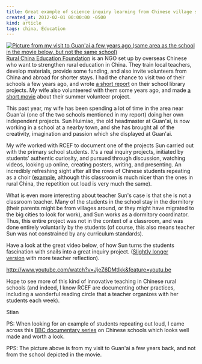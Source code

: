 ```yaml
---
title: Great example of science inquiry learning from Chinese village school
created_at: 2012-02-01 00:00:00 -0500
kind: article
tags: china, Education
---
```


[![](http://reganmian.net/blog/wp-content/uploads/2012/02/P5190057.jpg "Picture from my visit to Guan'ai a few years ago (same area as the school in the movie below, but not the same school)")Rural
China Education Foundation](http://www.ruralchina.org) is an NGO set up
by overseas Chinese who want to strengthen rural education in China.
They train local teachers, develop materials, provide some funding, and
also invite volunteers from China and abroad for shorter stays. I had
the chance to visit two of their schools a few years ago, and wrote [a
short
report](http://eprints.rclis.org/bitstream/10760/11695/1/Report_RCEF_libraries_2008.pdf)
on their school library projects. My wife also volunteered with them
some years ago, and made [a short
movie](http://www.youtube.com/watch?v=lV93Hx-CLlU) about their summer
volunteer project.

This past year, my wife has been spending a lot of time in the area near
Guan'ai (one of the two schools mentioned in my report) doing her own
independent projects. Sun Huimiao, the old headmaster at Guan'ai, is now
working in a school at a nearby town, and she has brought all of the
creativity, imagination and passion which she displayed at Guan'ai.

My wife worked with RCEF to document one of the projects Sun carried out
with the primary school students. It's a real inquiry projects,
initiated by students' authentic curiosity, and pursued through
discussion, watching videos, looking up online, creating posters,
writing, and presenting. An incredibly refreshing sight after all the
rows of Chinese students repeating as a choir
([example](http://www.youtube.com/watch?v=8BwIP89aMjA&feature=related),
although this classroom is much nicer than the ones in rural China, the
repetition out load is very much the same).

What is even more interesting about teacher Sun's case is that she is
not a classroom teacher. Many of the students in the school stay in the
dormitory (their parents might be from villages around, or they might
have migrated to the big cities to look for work), and Sun works as a
dormitory coordinator. Thus, this entire project was not in the context
of a classroom, and was done entirely voluntarily by the students (of
course, this also means teacher Sun was not constrained by any
curriculum standards).

Have a look at the great video below, of how Sun turns the students
fascination with snails into a great inquiry project. ([Slightly longer
version](http://www.youtube.com/user/RuralChina?blend=1&ob=0#p/u/0/xE0RGw_pNbQ) with
more teacher reflection).

http://www.youtube.com/watch?v=JjeZ6DMtlkk&feature=youtu.be

Hope to see more of this kind of innovative teaching in Chinese rural
schools (and indeed, I know RCEF are documenting other practices,
including a wonderful reading circle that a teacher organizes with her
students each week).

Stian

PS: When looking for an example of students repeating out loud, I came
across this [BBC documentary
series](http://www.youtube.com/watch?v=yHXBgc7JRZg) on Chinese schools
which looks well made and worth a look.

PPS: The picture above is from my visit to Guan'ai a few years back, and
not from the school depicted in the movie.
